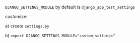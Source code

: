 `DJANGO_SETTINGS_MODULE` by default is `django_app_test_settings`

customize:

a) create `settings.py`

b) `export DJANGO_SETTINGS_MODULE="custom_settings"`

